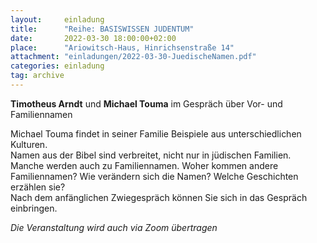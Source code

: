 ```yaml
---
layout:     einladung
title:      "Reihe: BASISWISSEN JUDENTUM"
date:       2022-03-30 18:00:00+02:00
place:      "Ariowitsch-Haus, Hinrichsenstraße 14"
attachment: "einladungen/2022-03-30-JuedischeNamen.pdf"
categories: einladung
tag: archive
---
```


**Timotheus Arndt** und **Michael Touma**
im Gespräch über Vor- und Familiennamen

Michael Touma findet in seiner Familie Beispiele aus unterschiedlichen Kulturen.
<br>
Namen aus der Bibel sind verbreitet, nicht nur in jüdischen Familien.
Manche werden auch zu Familiennamen.
Woher kommen andere Familiennamen?
Wie verändern sich die Namen?
Welche Geschichten erzählen sie?
<br>
Nach dem anfänglichen Zwiegespräch können Sie sich in das Gespräch einbringen.

*Die Veranstaltung wird auch via Zoom übertragen*
